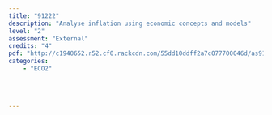 ```yaml
---
title: "91222"
description: "Analyse inflation using economic concepts and models"
level: "2"
assessment: "External"
credits: "4"
pdf: "http://c1940652.r52.cf0.rackcdn.com/55dd10ddff2a7c077700046d/as91222.pdf"
categories:
    - "ECO2"
    
    
    
    
---
```

